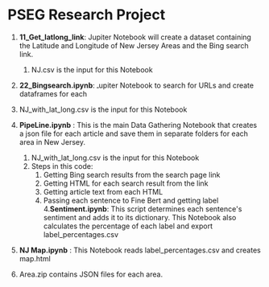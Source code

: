 # PSEG Research Project


1. **11_Get_latlong_link**: Jupiter Notebook will create a dataset containing the Latitude and Longitude of New Jersey Areas and the Bing search link.
   1. NJ.csv is the input for this Notebook

2.  **22_Bingsearch.ipynb**: ـupiter Notebook to search for URLs and create dataframes for each
   1. NJ_with_lat_long.csv is the input for this Notebook

3. **PipeLine.ipynb** : This is the main Data Gathering Notebook that creates a json file for each article and save them in separate folders for each area in New Jersey.
   1. NJ_with_lat_long.csv is the input for this Notebook
   2. Steps in this code:
      1. Getting Bing search results from the search page link
      2. Getting HTML for each search result from the link
      3. Getting article text from each HTML
      4. Passing each sentence to Fine Bert and getting label
4.**Sentiment.ipynb**: This script determines each sentence's sentiment and adds it to its dictionary. This Notebook also calculates the percentage of each label and export label_percentages.csv
5. **NJ Map.ipynb** : This Notebook reads label_percentages.csv and creates map.html

6. Area.zip contains JSON files for each area.
  


